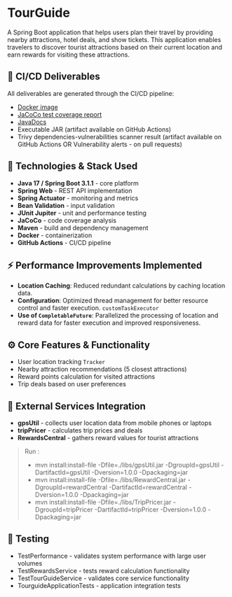 # TourGuide

A Spring Boot application that helps users plan their travel by providing nearby attractions, hotel deals, and show tickets. This application enables travelers to discover tourist attractions based on their current location and earn rewards for visiting these attractions.

## 📄 CI/CD Deliverables
All deliverables are generated through the CI/CD pipeline:
* [Docker image](https://hub.docker.com/r/redikan7/tourguide)
* [JaCoCo test coverage report](https://mr-boubakour.github.io/-BOUBAKOUR-MohamedRedha-p8-DistributedSystems-spring/jacoco/)
* [JavaDocs](https://mr-boubakour.github.io/-BOUBAKOUR-MohamedRedha-p8-DistributedSystems-spring/javadocs/)
* Executable JAR (artifact available on GitHub Actions)
* Trivy dependencies-vulnerabilities scanner result (artifact available on GitHub Actions OR Vulnerability alerts - on pull requests)

## 🚀 Technologies & Stack Used
* **Java 17 / Spring Boot 3.1.1** - core platform
* **Spring Web** - REST API implementation
* **Spring Actuator** - monitoring and metrics
* **Bean Validation** - input validation
* **JUnit Jupiter** - unit and performance testing
* **JaCoCo** - code coverage analysis
* **Maven** - build and dependency management
* **Docker** - containerization
* **GitHub Actions** - CI/CD pipeline

## ⚡ **Performance Improvements Implemented**
* **Location Caching**: Reduced redundant calculations by caching location data.
* **Configuration**: Optimized thread management for better resource control and faster execution. `customTaskExecutor`
* **Use of `CompletableFuture`**: Parallelized the processing of location and reward data for faster execution and improved responsiveness.

## ⚙️ Core Features & Functionality
* User location tracking `Tracker`
* Nearby attraction recommendations (5 closest attractions)
* Reward points calculation for visited attractions
* Trip deals based on user preferences

## 🔗 External Services Integration
* **gpsUtil** - collects user location data from mobile phones or laptops
* **tripPricer** - calculates trip prices and deals
* **RewardsCentral** - gathers reward values for tourist attractions

> Run :
> - mvn install:install-file -Dfile=./libs/gpsUtil.jar -DgroupId=gpsUtil -DartifactId=gpsUtil -Dversion=1.0.0 -Dpackaging=jar
> - mvn install:install-file -Dfile=./libs/RewardCentral.jar -DgroupId=rewardCentral -DartifactId=rewardCentral -Dversion=1.0.0 -Dpackaging=jar
> - mvn install:install-file -Dfile=./libs/TripPricer.jar -DgroupId=tripPricer -DartifactId=tripPricer -Dversion=1.0.0 -Dpackaging=jar

## 🧪 Testing
* TestPerformance - validates system performance with large user volumes
* TestRewardsService - tests reward calculation functionality
* TestTourGuideService - validates core service functionality
* TourguideApplicationTests - application integration tests
